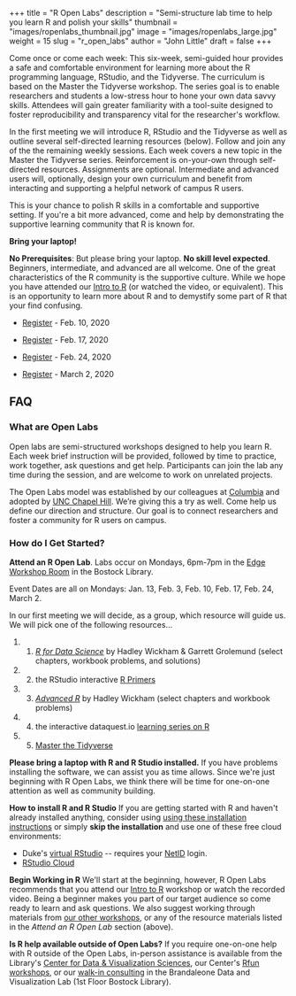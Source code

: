+++
title = "R Open Labs"
description = "Semi-structure lab time to help you learn R and polish your skills"
thumbnail = "images/ropenlabs_thumbnail.jpg"
image = "images/ropenlabs_large.jpg"
weight = 15
slug = "r_open_labs"
author = "John Little"
draft = false
+++

Come once or come each week:  This six-week, semi-guided hour provides a safe and comfortable environment for learning more about the R programming language, RStudio, and the Tidyverse.  The curriculum is based on the Master the Tidyverse workshop.  The series goal is to enable researchers and students a low-stress hour to hone your own data savvy skills.  Attendees will gain greater familiarity with a tool-suite designed to foster reproducibility and transparency vital for the researcher's workflow.

In the first meeting we will introduce R, RStudio and the Tidyverse as well as outline several self-directed learning resources (below).  Follow and join any of the the remaining weekly sessions.  Each week covers a new topic in the Master the Tidyverse series. Reinforcement is on-your-own through self-directed resources.  Assignments are optional.  Intermediate and advanced users will, optionally, design your own curriculum and benefit from interacting and supporting a helpful network of campus R users.  

This is your chance to polish R skills in a comfortable and supportive setting. If you're a bit more advanced, come and help by demonstrating the supportive learning community that R is known for. 

**Bring your laptop!**

**No Prerequisites**:  But please bring your laptop. **No skill level expected**. Beginners, intermediate, and advanced are all welcome.  One of the great characteristics of the R community is the supportive culture.  While we hope you have attended our [Intro to R](/portfolio/intro2r_workshop/) (or watched the video, or equivalent).  This is an opportunity to learn more about R and to demystify some part of R that your find confusing.

- <a href="https://duke.libcal.com/event/6095545" class="button">Register</a> - Feb. 10, 2020

- <a href="https://duke.libcal.com/event/6095546" class="button">Register</a> - Feb. 17, 2020

- <a href="https://duke.libcal.com/event/6095547" class="button">Register</a> - Feb. 24, 2020

- <a href="https://duke.libcal.com/event/6095548" class="button">Register</a> - March 2, 2020

## FAQ

### What are Open Labs

Open labs are semi-structured workshops designed to help you learn R. Each week brief instruction will be provided, followed by time to practice, work together, ask questions and get help. Participants can join the lab any time during the session, and are welcome to work on unrelated projects.

The Open Labs model was established by our colleagues at [Columbia](https://blogs.cul.columbia.edu/dssc/2016/01/11/r-open-labs-this-spring-in-the-dssc/#more-3219) and adopted by [UNC Chapel Hill](http://ropenlabs.web.unc.edu/).  We’re giving this a try as well. Come help us define our direction and structure. Our goal is to connect researchers and foster a community for R users on campus.

### How do I Get Started?

**Attend an R Open Lab**.  Labs occur on Mondays, 6pm-7pm in the [Edge Workshop Room](https://library.duke.edu/edge/spaces) in the Bostock Library. 

Event Dates are all on Mondays:  Jan. 13, Feb. 3, Feb. 10, Feb. 17, Feb. 24, March 2.

In our first meeting we will decide, as a group, which resource will guide us.  We will pick one of the following resources...

1. 1) [*R for Data Science*](https://r4ds.had.co.nz/) by Hadley Wickham & Garrett Grolemund (select chapters, workbook problems, and solutions)
2. 2) the RStudio interactive [R Primers](https://rstudio.cloud/learn/primers)
3. 3) [*Advanced R*](https://adv-r.hadley.nz/) by Hadley Wickham (select chapters and workbook problems)
4. 4) the interactive dataquest.io [learning series on R](https://www.dataquest.io/path/data-analyst-r/)
5. 5) [Master the Tidyverse](https://github.com/rstudio/master-the-tidyverse)  

**Please bring a laptop with R and R Studio installed.** If you have problems installing the software, we can assist you as time allows.  Since we're just beginning with R Open Labs, we think there will be time for one-on-one attention as well as community building.  

**How to install R and R Studio**
If you are getting started with R and haven't already installed anything,  consider using [using these installation instructions](https://tutorials.shinyapps.io/00-setup/) or simply **skip the installation** and use one of these free cloud environments:

  - Duke's [virtual RStudio](https://vm-manage.oit.duke.edu/containers/rstudio) -- requires your [NetID](https://oit.duke.edu/what-we-do/applications/netid) login.
  - [RStudio Cloud](https://rstudio.cloud/)


**Begin Working in R**
We'll start at the beginning, however, R Open Labs recommends that you attend our [Intro to R](https://rfun.library.duke.edu/portfolio/intro2r_workshop/) workshop or watch the recorded video.  Being a beginner makes you part of our target audience so come ready to learn and ask questions.  We also suggest working through materials from [our other workshops](https://rfun.library.duke.edu/#portfolio), or any of the resource materials listed in the _Attend an R Open Lab_ section (above). 

**Is R help available outside of Open Labs?**
If you require one-on-one help with R outside of the Open Labs, in-person assistance is available from the Library's [Center for Data & Visualization Sciences](https://library.duke.edu/data), our Center's [Rfun workshops](https://rfun.library.duke.edu), or our [walk-in consulting](https://library.duke.edu/data/about/schedule) in the Brandaleone Data and Visualization Lab (1st Floor Bostock Library). 